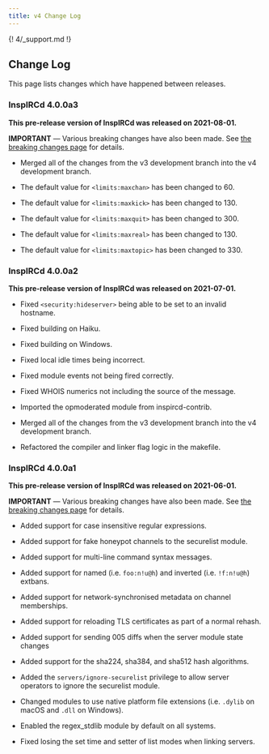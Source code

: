 ```yaml
---
title: v4 Change Log
---
```


{! 4/_support.md !}

## Change Log

This page lists changes which have happened between releases.

### InspIRCd 4.0.0a3

**This pre-release version of InspIRCd was released on 2021-08-01.**

**IMPORTANT** &mdash; Various breaking changes have also been made. See [the breaking changes page](/4/breaking-changes) for details.

- Merged all of the changes from the v3 development branch into the v4 development branch.

- The default value for `<limits:maxchan>` has been changed to 60.

- The default value for `<limits:maxkick>` has been changed to 130.

- The default value for `<limits:maxquit>` has been changed to 300.

- The default value for `<limits:maxreal>` has been changed to 130.

- The default value for `<limits:maxtopic>` has been changed to 330.

### InspIRCd 4.0.0a2

**This pre-release version of InspIRCd was released on 2021-07-01.**

- Fixed `<security:hideserver>` being able to be set to an invalid hostname.

- Fixed building on Haiku.

- Fixed building on Windows.

- Fixed local idle times being incorrect.

- Fixed module events not being fired correctly.

- Fixed WHOIS numerics not including the source of the message.

- Imported the opmoderated module from inspircd-contrib.

- Merged all of the changes from the v3 development branch into the v4 development branch.

- Refactored the compiler and linker flag logic in the makefile.

### InspIRCd 4.0.0a1

**This pre-release version of InspIRCd was released on 2021-06-01.**

**IMPORTANT** &mdash; Various breaking changes have also been made. See [the breaking changes page](/4/breaking-changes) for details.

- Added support for case insensitive regular expressions.

- Added support for fake honeypot channels to the securelist module.

- Added support for multi-line command syntax messages.

- Added support for named (i.e. `foo:n!u@h`) and inverted (i.e. `!f:n!u@h`) extbans.

- Added support for network-synchronised metadata on channel memberships.

- Added support for reloading TLS certificates as part of a normal rehash.

- Added support for sending 005 diffs when the server module state changes

- Added support for the sha224, sha384, and sha512 hash algorithms.

- Added the `servers/ignore-securelist` privilege to allow server operators to ignore the securelist module.

- Changed modules to use native platform file extensions (i.e. `.dylib` on macOS and `.dll` on Windows).

- Enabled the regex_stdlib module by default on all systems.

- Fixed losing the set time and setter of list modes when linking servers.

